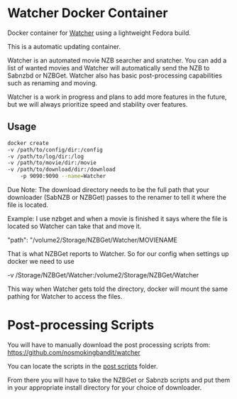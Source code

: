 # Watcher Docker Container

Docker container for [Watcher](https://github.com/nosmokingbandit/watcher) using a lightweight Fedora build.

This is a automatic updating container.

Watcher is an automated movie NZB searcher and snatcher. You can add a list of wanted movies and Watcher will automatically send the NZB to Sabnzbd or NZBGet. Watcher also has basic post-processing capabilities such as renaming and moving.

Watcher is a work in progress and plans to add more features in the future, but we will always prioritize speed and stability over features.

## Usage 

```bash
docker create 
-v /path/to/config/dir:/config
-v /path/to/log/dir:/log
-v /path/to/movie/dir:/movie
-v /path/to/download/dir:/download
    -p 9090:9090 --name=Watcher 
```

Due Note: The download directory needs to be the full path that your downloader (SabNZB or NZBGet) passes to the renamer to tell it where the file is located. 

Example: I use nzbget and when a movie is finished it says where the file is located so Watcher can take that and move it. 

"path": "/volume2/Storage/NZBGet/Watcher/MOVIENAME 

That is what NZBGet reports to Watcher. So for our config when settings up docker we need to use

-v /Storage/NZBGet/Watcher:/volume2/Storage/NZBGet/Watcher

This way when Watcher gets told the directory, docker will mount the same pathing for Watcher to access the files. 

# Post-processing Scripts


You will have to manually download the post processing scripts from:
https://github.com/nosmokingbandit/watcher

You can locate the scripts in the [post scripts](https://github.com/nosmokingbandit/watcher/tree/master/post%20scripts) folder. 


From there you will have to take the NZBGet or Sabnzb scripts and put them in your appropriate install directory for your choice of downloader. 


